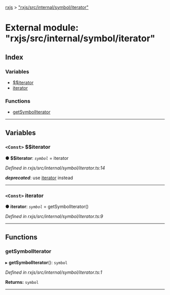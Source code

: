 [rxjs](../README.md) > ["rxjs/src/internal/symbol/iterator"](../modules/_rxjs_src_internal_symbol_iterator_.md)

# External module: "rxjs/src/internal/symbol/iterator"

## Index

### Variables

* [$$iterator](_rxjs_src_internal_symbol_iterator_.md#__iterator)
* [iterator](_rxjs_src_internal_symbol_iterator_.md#iterator)

### Functions

* [getSymbolIterator](_rxjs_src_internal_symbol_iterator_.md#getsymboliterator)

---

## Variables

<a id="__iterator"></a>

### `<Const>` $$iterator

**● $$iterator**: *`symbol`* =  iterator

*Defined in rxjs/src/internal/symbol/iterator.ts:14*

*__deprecated__*:
 use [iterator](_rxjs_src_internal_symbol_iterator_.md#iterator) instead

___
<a id="iterator"></a>

### `<Const>` iterator

**● iterator**: *`symbol`* =  getSymbolIterator()

*Defined in rxjs/src/internal/symbol/iterator.ts:9*

___

## Functions

<a id="getsymboliterator"></a>

###  getSymbolIterator

▸ **getSymbolIterator**(): `symbol`

*Defined in rxjs/src/internal/symbol/iterator.ts:1*

**Returns:** `symbol`

___

